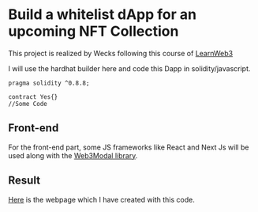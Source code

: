 # Build a whitelist dApp for an upcoming NFT Collection

This project is realized by Wecks following this course of [LearnWeb3](https://learnweb3.io/courses/c1d7081b-63a9-4c6e-b35c-9fcbbad418b2/lessons/8f68b61a-14b2-429f-9fd3-2d2e8211421f)

I will use the hardhat builder here and code this Dapp in solidity/javascript.


```solidity
pragma solidity ^0.8.8;

contract Yes{}
//Some Code
```


## Front-end

For the front-end part, some JS frameworks like React and Next Js will be used along with the [Web3Modal library](https://github.com/WalletConnect/web3modal).

## Result

[Here](https://decentralized-exchange-lw3.vercel.app/) is the webpage which I have created with this code. 
